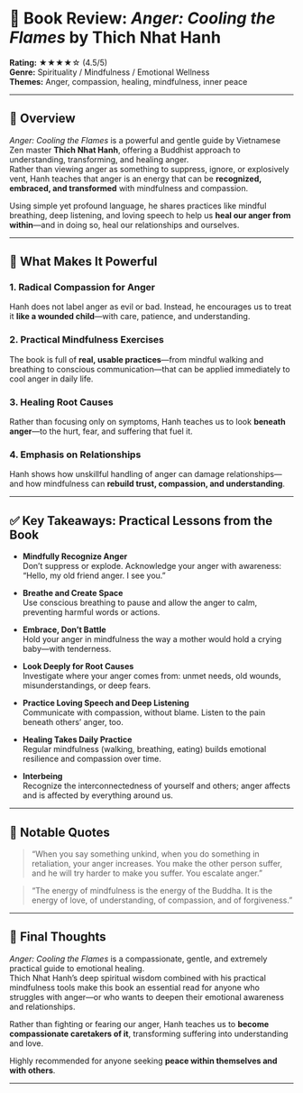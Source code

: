 # 📘 Book Review: *Anger: Cooling the Flames* by Thich Nhat Hanh

**Rating:** ★★★★☆ (4.5/5)  
**Genre:** Spirituality / Mindfulness / Emotional Wellness  
**Themes:** Anger, compassion, healing, mindfulness, inner peace  

---

## 📝 Overview

*Anger: Cooling the Flames* is a powerful and gentle guide by Vietnamese Zen master **Thich Nhat Hanh**, offering a Buddhist approach to understanding, transforming, and healing anger.  
Rather than viewing anger as something to suppress, ignore, or explosively vent, Hanh teaches that anger is an energy that can be **recognized, embraced, and transformed** with mindfulness and compassion.

Using simple yet profound language, he shares practices like mindful breathing, deep listening, and loving speech to help us **heal our anger from within**—and in doing so, heal our relationships and ourselves.

---

## 🌟 What Makes It Powerful

### 1. Radical Compassion for Anger 
Hanh does not label anger as evil or bad. Instead, he encourages us to treat it **like a wounded child**—with care, patience, and understanding.

### 2. Practical Mindfulness Exercises 
The book is full of **real, usable practices**—from mindful walking and breathing to conscious communication—that can be applied immediately to cool anger in daily life.

### 3. Healing Root Causes 
Rather than focusing only on symptoms, Hanh teaches us to look **beneath anger**—to the hurt, fear, and suffering that fuel it.

### 4. Emphasis on Relationships 
Hanh shows how unskillful handling of anger can damage relationships—and how mindfulness can **rebuild trust, compassion, and understanding**.

---

## ✅ Key Takeaways: Practical Lessons from the Book

- **Mindfully Recognize Anger**  
  Don’t suppress or explode. Acknowledge your anger with awareness: “Hello, my old friend anger. I see you.”

- **Breathe and Create Space**  
  Use conscious breathing to pause and allow the anger to calm, preventing harmful words or actions.

- **Embrace, Don’t Battle**  
  Hold your anger in mindfulness the way a mother would hold a crying baby—with tenderness.

- **Look Deeply for Root Causes**  
  Investigate where your anger comes from: unmet needs, old wounds, misunderstandings, or deep fears.

- **Practice Loving Speech and Deep Listening**  
  Communicate with compassion, without blame. Listen to the pain beneath others’ anger, too.

- **Healing Takes Daily Practice**  
  Regular mindfulness (walking, breathing, eating) builds emotional resilience and compassion over time.

- **Interbeing**  
  Recognize the interconnectedness of yourself and others; anger affects and is affected by everything around us.

---

## 💬 Notable Quotes

> “When you say something unkind, when you do something in retaliation, your anger increases. You make the other person suffer, and he will try harder to make you suffer. You escalate anger.”

> “The energy of mindfulness is the energy of the Buddha. It is the energy of love, of understanding, of compassion, and of forgiveness.”

---

## 🧠 Final Thoughts

*Anger: Cooling the Flames* is a compassionate, gentle, and extremely practical guide to emotional healing.  
Thich Nhat Hanh’s deep spiritual wisdom combined with his practical mindfulness tools make this book an essential read for anyone who struggles with anger—or who wants to deepen their emotional awareness and relationships.

Rather than fighting or fearing our anger, Hanh teaches us to **become compassionate caretakers of it**, transforming suffering into understanding and love.

Highly recommended for anyone seeking **peace within themselves and with others**.

---
